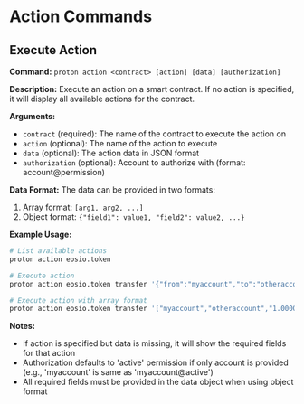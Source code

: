 # Action Commands

## Execute Action
**Command:** `proton action <contract> [action] [data] [authorization]`

**Description:** Execute an action on a smart contract. If no action is specified, it will display all available actions for the contract.

**Arguments:**
- `contract` (required): The name of the contract to execute the action on
- `action` (optional): The name of the action to execute
- `data` (optional): The action data in JSON format
- `authorization` (optional): Account to authorize with (format: account@permission)

**Data Format:**
The data can be provided in two formats:
1. Array format: `[arg1, arg2, ...]`
2. Object format: `{"field1": value1, "field2": value2, ...}`

**Example Usage:**
```bash
# List available actions
proton action eosio.token

# Execute action
proton action eosio.token transfer '{"from":"myaccount","to":"otheraccount","quantity":"1.0000 XPR","memo":"test"}' myaccount@active

# Execute action with array format
proton action eosio.token transfer '["myaccount","otheraccount","1.0000 XPR","test"]' myaccount@active
```

**Notes:**
- If action is specified but data is missing, it will show the required fields for that action
- Authorization defaults to 'active' permission if only account is provided (e.g., 'myaccount' is same as 'myaccount@active')
- All required fields must be provided in the data object when using object format
